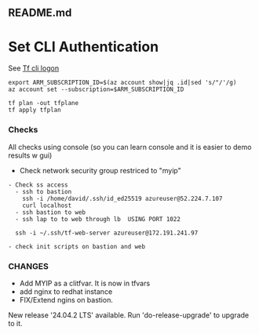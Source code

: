 ## README.md 

# Set CLI Authentication

See [ Tf cli logon](./https://registry.terraform.io/providers/hashicorp/azurerm/latest/docs/guides/azure_cli)

```
export ARM_SUBSCRIPTION_ID=$(az account show|jq .id|sed 's/"/'/g)
az account set --subscription=$ARM_SUBSCRIPTION_ID 

tf plan -out tfplane
tf apply tfplan

```

### Checks

All checks using console (so you can learn console and it is easier to demo results w gui)

- Check network security group restriced to "myip"

```
- Check ss access
  - ssh to bastion
    ssh -i /home/david/.ssh/id_ed25519 azureuser@52.224.7.107
    curl localhost
  - ssh bastion to web
  - ssh lap to to web through lb  USING PORT 1022

  ssh -i ~/.ssh/tf-web-server azureuser@172.191.241.97

- check init scripts on bastion and web

```

### CHANGES

- Add MYIP as a clitfvar.  It is now in tfvars
- add nginx to redhat instance
- FIX/Extend ngins on bastion.


New release '24.04.2 LTS' available.
Run 'do-release-upgrade' to upgrade to it.